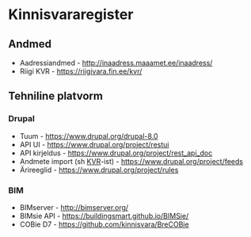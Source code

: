 # Kinnisvararegister

## Andmed

* Aadressiandmed - http://inaadress.maaamet.ee/inaadress/
* Riigi KVR - https://riigivara.fin.ee/kvr/

## Tehniline platvorm

### Drupal
* Tuum - https://www.drupal.org/drupal-8.0
* API UI - https://www.drupal.org/project/restui
* API kirjeldus - https://www.drupal.org/project/rest_api_doc
* Andmete import (sh [KVR](https://riigivara.fin.ee/kvr/)-ist) - https://www.drupal.org/project/feeds
* Ärireeglid - https://www.drupal.org/project/rules

### BIM
* BIMserver - http://bimserver.org/
* BIMsie API - https://buildingsmart.github.io/BIMSie/
* COBie D7 - https://github.com/kinnisvara/BreCOBie
